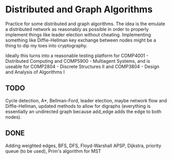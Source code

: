 # Distributed and Graph Algorithms

Practice for some distributed and graph algorithms. The idea is the emulate a distributed network as reasonably as possible in order to properly implement things like leader election without cheating. Implementing something like Diffie-Hellman key exchange between nodes might be a thing to dip my toes into cryptography.

Ideally this turns into a reasonable testing platform for COMP4001 - Distributed Computing and COMP5900 - Multiagent Systems, and is useable for COMP2804 - Discrete Structures II and COMP3804 - Design and Analysis of Algorithms I



## TODO
Cycle detection, A*, Bellman-Ford, leader election, maybe network flow and Diffie-Hellman, updated methods to allow for digraphs (everything is essentially an undirected graph because add_edge adds the edge to both nodes).

## DONE
Adding weighted edges, BFS, DFS, Floyd-Warshall APSP, Dijkstra, priority queue (to be used), Prim's algorithm for MST